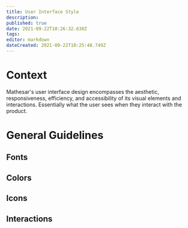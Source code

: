 ```yaml
---
title: User Interface Style
description: 
published: true
date: 2021-09-22T10:26:32.630Z
tags: 
editor: markdown
dateCreated: 2021-09-22T10:25:48.749Z
---
```


# Context
Mathesar's user interface design encompasses the aesthetic, responsiveness, efficiency, and accessibility of its visual elements and interactions. Essentially what the user sees when they interact with the product.

# General Guidelines
## Fonts
## Colors
## Icons
## Interactions